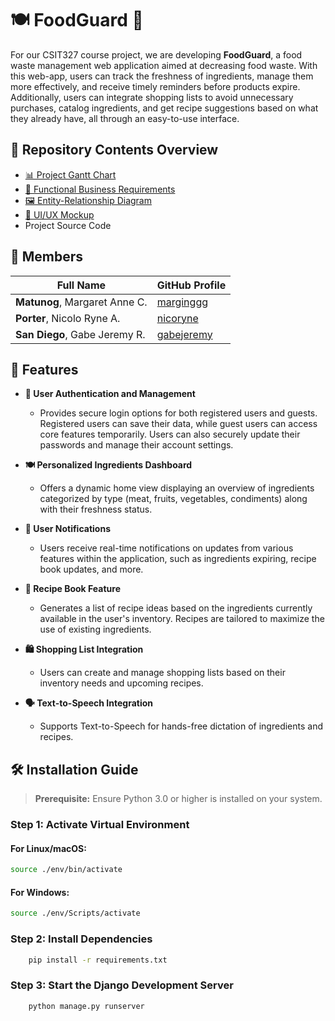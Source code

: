 # 🍽️ FoodGuard 🛒

For our CSIT327 course project, we are developing **FoodGuard**, a food waste management web application aimed at decreasing food waste. With this web-app, users can track the freshness of ingredients, manage them more effectively, and receive timely reminders before products expire. Additionally, users can integrate shopping lists to avoid unnecessary purchases, catalog ingredients, and get recipe suggestions based on what they already have, all through an easy-to-use interface.

## 📂 Repository Contents Overview

- [📊 Project Gantt Chart](https://docs.google.com/spreadsheets/d/11ZjoV7b2xWtxWbKaq-AH3ico476qVQgTe4zKd_bFd-s/edit?usp=sharing)
- [📝 Functional Business Requirements](https://docs.google.com/document/d/132jh_pLRHspBdgdF2ZyGM-lMcHAog-wezD5wm5X-SbY/edit?usp=sharing)
- [🖼️ Entity-Relationship Diagram](https://viewer.diagrams.net/?tags=%7B%7D&lightbox=1&highlight=0000ff&edit=_blank&layers=1&nav=1&title=FOODGUARD-ERD.drawio#Uhttps%3A%2F%2Fdrive.google.com%2Fuc%3Fid%3D1wjVtl0ysFldKHPq84wdmlHo09H5KyxjW%26export%3Ddownload)
- [🎨 UI/UX Mockup](https://www.figma.com/design/bxrI5SJgmKN9Yha5c0d4pz/FoodGuard?node-id=135-267&t=GAeqxJPBXLRVYOlj-1)
- Project Source Code

## 👥 Members

| Full Name                     | GitHub Profile                               |
| ----------------------------- | -------------------------------------------- |
| **Matunog**, Margaret Anne C. | [marginggg](https://github.com/margamatunog) |
| **Porter**, Nicolo Ryne A.    | [nicoryne](https://github.com/nicoryne)      |
| **San Diego**, Gabe Jeremy R. | [gabejeremy](https://github.com/gabejeremy)  |

## 🚀 Features

- **🔐 User Authentication and Management**

  - Provides secure login options for both registered users and guests. Registered users can save their data, while guest users can access core features temporarily. Users can also securely update their passwords and manage their account settings.

- **🍽️ Personalized Ingredients Dashboard**

  - Offers a dynamic home view displaying an overview of ingredients categorized by type (meat, fruits, vegetables, condiments) along with their freshness status.

- **🔔 User Notifications**

  - Users receive real-time notifications on updates from various features within the application, such as ingredients expiring, recipe book updates, and more.

- **📖 Recipe Book Feature**

  - Generates a list of recipe ideas based on the ingredients currently available in the user's inventory. Recipes are tailored to maximize the use of existing ingredients.

- **🛍️ Shopping List Integration**

  - Users can create and manage shopping lists based on their inventory needs and upcoming recipes.

- **🗣️ Text-to-Speech Integration**

  - Supports Text-to-Speech for hands-free dictation of ingredients and recipes.

## 🛠️ Installation Guide

> **Prerequisite:** Ensure Python 3.0 or higher is installed on your system.

### Step 1: Activate Virtual Environment

#### For Linux/macOS:

```bash
source ./env/bin/activate
```

#### For Windows:

```bash
source ./env/Scripts/activate
```

### Step 2: Install Dependencies

```bash
    pip install -r requirements.txt
```

### Step 3: Start the Django Development Server

```bash
    python manage.py runserver
```
